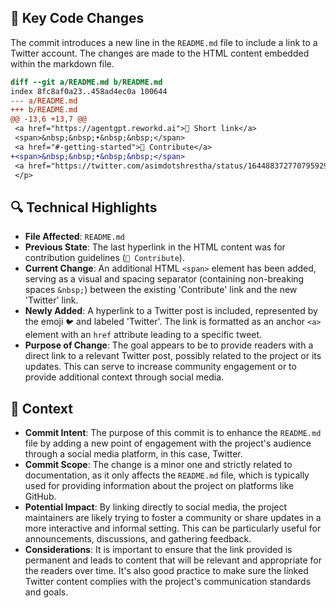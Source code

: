 ## 💄 Key Code Changes

The commit introduces a new line in the `README.md` file to include a link to a Twitter account. The changes are made to the HTML content embedded within the markdown file.

```diff
diff --git a/README.md b/README.md
index 8fc8af0a23..458ad4ec0a 100644
--- a/README.md
+++ b/README.md
@@ -13,6 +13,7 @@
 <a href="https://agentgpt.reworkd.ai">🔗 Short link</a>
 <span>&nbsp;&nbsp;•&nbsp;&nbsp;</span>
 <a href="#-getting-started">🤝 Contribute</a>
+<span>&nbsp;&nbsp;•&nbsp;&nbsp;</span>
 <a href="https://twitter.com/asimdotshrestha/status/1644883727707959296">🐦 Twitter</a>
 </p>
```

## 🔍 Technical Highlights

- **File Affected**: `README.md`
- **Previous State**: The last hyperlink in the HTML content was for contribution guidelines (`🤝 Contribute`).
- **Current Change**: An additional HTML `<span>` element has been added, serving as a visual and spacing separator (containing non-breaking spaces `&nbsp;`) between the existing 'Contribute' link and the new 'Twitter' link.
- **Newly Added**: A hyperlink to a Twitter post is included, represented by the emoji `🐦` and labeled 'Twitter'. The link is formatted as an anchor `<a>` element with an `href` attribute leading to a specific tweet.
- **Purpose of Change**: The goal appears to be to provide readers with a direct link to a relevant Twitter post, possibly related to the project or its updates. This can serve to increase community engagement or to provide additional context through social media.

## 📝 Context

- **Commit Intent**: The purpose of this commit is to enhance the `README.md` file by adding a new point of engagement with the project's audience through a social media platform, in this case, Twitter.
- **Commit Scope**: The change is a minor one and strictly related to documentation, as it only affects the `README.md` file, which is typically used for providing information about the project on platforms like GitHub.
- **Potential Impact**: By linking directly to social media, the project maintainers are likely trying to foster a community or share updates in a more interactive and informal setting. This can be particularly useful for announcements, discussions, and gathering feedback.
- **Considerations**: It is important to ensure that the link provided is permanent and leads to content that will be relevant and appropriate for the readers over time. It's also good practice to make sure the linked Twitter content complies with the project's communication standards and goals.